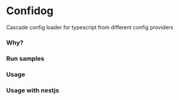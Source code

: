 # Confidog
Cascade config loader for typescript from different config providers

### Why?

### Run samples

### Usage

### Usage with nestjs

